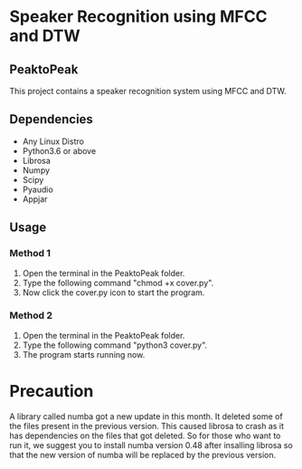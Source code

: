 # Speaker Recognition using MFCC and DTW
## PeaktoPeak


This project contains a speaker recognition system using MFCC and DTW.

## Dependencies
* Any Linux Distro
* Python3.6 or above
* Librosa
* Numpy
* Scipy
* Pyaudio
* Appjar

## Usage
### Method 1
1. Open the terminal in the PeaktoPeak folder.
2. Type the following command "chmod +x cover.py".
3. Now click the cover.py icon to start the program.

### Method 2
1. Open the terminal in the PeaktoPeak folder.
2. Type the following command "python3 cover.py".
3. The program starts running now.

# Precaution
A library called numba got a new update in this month. It deleted some of the files present in the previous version. This caused librosa to crash as it has dependencies on the files that got deleted. So for those who want to run it, we suggest you to install numba version 0.48 after insalling librosa so that the new version of numba will be replaced by the previous version.
